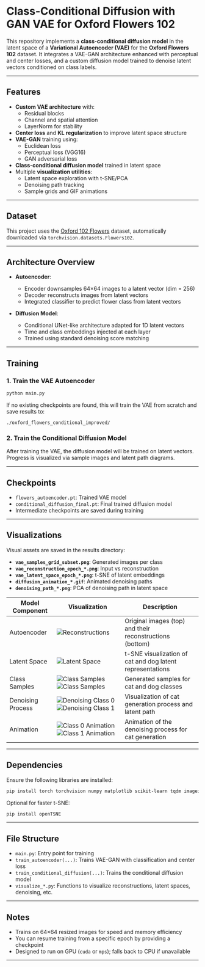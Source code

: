 # Class-Conditional Diffusion with GAN VAE for Oxford Flowers 102

This repository implements a **class-conditional diffusion model** in the latent space of a **Variational Autoencoder (VAE)** for the **Oxford Flowers 102** dataset. It integrates a VAE-GAN architecture enhanced with perceptual and center losses, and a custom diffusion model trained to denoise latent vectors conditioned on class labels.

---

## Features

- **Custom VAE architecture** with:
  - Residual blocks
  - Channel and spatial attention
  - LayerNorm for stability
- **Center loss** and **KL regularization** to improve latent space structure
- **VAE-GAN** training using:
  - Euclidean loss
  - Perceptual loss (VGG16)
  - GAN adversarial loss
- **Class-conditional diffusion model** trained in latent space
- Multiple **visualization utilities**:
  - Latent space exploration with t-SNE/PCA
  - Denoising path tracking
  - Sample grids and GIF animations

---

## Dataset

This project uses the [Oxford 102 Flowers](https://www.robots.ox.ac.uk/~vgg/data/flowers/102/index.html) dataset, automatically downloaded via `torchvision.datasets.Flowers102`.

---

## Architecture Overview

- **Autoencoder**:
  - Encoder downsamples 64×64 images to a latent vector (dim = 256)
  - Decoder reconstructs images from latent vectors
  - Integrated classifier to predict flower class from latent vectors

- **Diffusion Model**:
  - Conditional UNet-like architecture adapted for 1D latent vectors
  - Time and class embeddings injected at each layer
  - Trained using standard denoising score matching

---

## Training

### 1. Train the VAE Autoencoder

```bash
python main.py
```

If no existing checkpoints are found, this will train the VAE from scratch and save results to:

```
./oxford_flowers_conditional_improved/
```

### 2. Train the Conditional Diffusion Model

After training the VAE, the diffusion model will be trained on latent vectors. Progress is visualized via sample images and latent path diagrams.

---

## Checkpoints

- `flowers_autoencoder.pt`: Trained VAE model
- `conditional_diffusion_final.pt`: Final trained diffusion model
- Intermediate checkpoints are saved during training

---

## Visualizations

Visual assets are saved in the results directory:

- **`vae_samples_grid_subset.png`**: Generated images per class
- **`vae_reconstruction_epoch_*.png`**: Input vs reconstruction
- **`vae_latent_space_epoch_*.png`**: t-SNE of latent embeddings
- **`diffusion_animation_*.gif`**: Animated denoising paths
- **`denoising_path_*.png`**: PCA of denoising path in latent space

 Model Component | Visualization | Description |
|-----------------|---------------|-------------|
| Autoencoder | ![Reconstructions](https://github.com/ynyeh0221/Oxford-120-Flower-GAN-VAE-latent-diffusion/blob/main/v1/output/reconstruction/vae_reconstruction_epoch_1400.png) | Original images (top) and their reconstructions (bottom) |
| Latent Space | ![Latent Space](https://github.com/ynyeh0221/Oxford-120-Flower-GAN-VAE-latent-diffusion/blob/main/v1/output/latent_space/vae_latent_space_epoch_1400.png) | t-SNE visualization of cat and dog latent representations |
| Class Samples | ![Class Samples](https://github.com/ynyeh0221/Oxford-120-Flower-GAN-VAE-latent-diffusion/blob/main/v1/output/diffusion_sample_result/sample_class_0_epoch_800.png)![Class Samples](https://github.com/ynyeh0221/Oxford-120-Flower-GAN-VAE-latent-diffusion/blob/main/v1/output/diffusion_sample_result/sample_class_1_epoch_800.png) | Generated samples for cat and dog classes |
| Denoising Process | ![Denoising Class 0](https://github.com/ynyeh0221/Oxford-120-Flower-GAN-VAE-latent-diffusion/blob/main/v1/output/diffusion_path/denoising_path_0_epoch_1500.png)![Denoising Class 1](https://github.com/ynyeh0221/Oxford-120-Flower-GAN-VAE-latent-diffusion/blob/main/v1/output/diffusion_path/denoising_path_1_epoch_1500.png) | Visualization of cat generation process and latent path |
| Animation | ![Class 0 Animation](https://github.com/ynyeh0221/Oxford-120-Flower-GAN-VAE-latent-diffusion/blob/main/v1/diffusion_animation_class_0_epoch_800.gif)![Class 1 Animation](https://github.com/ynyeh0221/Oxford-120-Flower-GAN-VAE-latent-diffusion/blob/main/v1/diffusion_animation_class_1_epoch_800.gif) | Animation of the denoising process for cat generation |

---

## Dependencies

Ensure the following libraries are installed:

```bash
pip install torch torchvision numpy matplotlib scikit-learn tqdm imageio
```

Optional for faster t-SNE:

```bash
pip install openTSNE
```

---

## File Structure

- `main.py`: Entry point for training
- `train_autoencoder(...)`: Trains VAE-GAN with classification and center loss
- `train_conditional_diffusion(...)`: Trains the conditional diffusion model
- `visualize_*.py`: Functions to visualize reconstructions, latent spaces, denoising, etc.

---

## Notes

- Trains on 64×64 resized images for speed and memory efficiency
- You can resume training from a specific epoch by providing a checkpoint
- Designed to run on GPU (`cuda` or `mps`); falls back to CPU if unavailable

---
